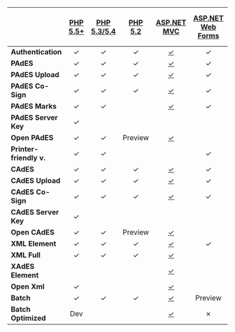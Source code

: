 ﻿<!-- using direct links because of i18n complications -->

|                         | [PHP 5.5+](https://docs.lacunasoftware.com/articles/rest-pki/php/current) | [PHP 5.3/5.4](https://docs.lacunasoftware.com/articles/rest-pki/php/legacy) | [PHP 5.2](https://docs.lacunasoftware.com/articles/rest-pki/php/legacy52) | [ASP.NET MVC](https://docs.lacunasoftware.com/articles/rest-pki/dotnet/mvc)        | [ASP.NET Web Forms](https://docs.lacunasoftware.com/articles/rest-pki/dotnet/web-forms) | [ASP.NET Core](https://docs.lacunasoftware.com/articles/rest-pki/dotnet/netcore) | [VS 2008](https://docs.lacunasoftware.com/articles/rest-pki/dotnet/vs2008) | [Python Flask](https://docs.lacunasoftware.com/articles/rest-pki/python/flask) | [Java 7+ Spring MVC](https://docs.lacunasoftware.com/articles/rest-pki/java/mvc) | [Java 6 Spring MVC](https://docs.lacunasoftware.com/articles/rest-pki/java/mvc-java6) | [Node.js SPA](https://docs.lacunasoftware.com/articles/rest-pki/nodejs/spa) | [Node.js MVC](https://docs.lacunasoftware.com/articles/rest-pki/nodejs/mvc) | [Ruby on Rails](https://docs.lacunasoftware.com/articles/rest-pki/ruby/rails) |
| ----------------------  |:-------------------------------------------------------------------------:|:---------------------------------------------------------------------------:|:-------------------------------------------------------------------------:|:----------------------------------------------------------------------------------:|:---------------------------------------------------------------------------------------:|:--------------------------------------------------------------------------------:|:--------------------------------------------------------------------------:|:------------------------------------------------------------------------------:|:--------------------------------------------------------------------------------:|:---------------------------------------------------------------------------------------:|:-------------------------------------------------------------------------:|:---------------------------------------------------------------------------:|:-----------------------------------------------------------------------------:|
| **Authentication**      | ✓                                                                        | ✓                                                                          | ✓                                                                        | [✓](https://docs.lacunasoftware.com/articles/rest-pki/dotnet/mvc#auth)            | ✓                                                                                      | ✓                                                                               | ✓                                                                         | Dev                                                                            | ✓                                                                               | ✓                                                                                      | ✓                                                                        | ✓                                                                          | ✓                                                                            |
| **PAdES**               | ✓                                                                        | ✓                                                                          | ✓                                                                        | [✓](https://docs.lacunasoftware.com/articles/rest-pki/dotnet/mvc#pades)           | ✓                                                                                      | ✓                                                                               | ✓                                                                         | Dev                                                                            | ✓                                                                               | ✓                                                                                      | ✓                                                                        | ✓                                                                          | ✓                                                                            |
| **PAdES Upload**        | ✓                                                                        | ✓                                                                          | ✓                                                                        | [✓](https://docs.lacunasoftware.com/articles/rest-pki/dotnet/mvc#pades-upload)    | ✓                                                                                      | ✓                                                                               | ✗                                                                         | Dev                                                                            | ✓                                                                               | ✓                                                                                      |                                                                           | ✓                                                                          | ✓                                                                            |
| **PAdES Co-Sign**       | ✓                                                                        | ✓                                                                          | ✓                                                                        | [✓](https://docs.lacunasoftware.com/articles/rest-pki/dotnet/mvc#pades-cosign)    | ✓                                                                                      | ✓                                                                               | ✗                                                                         | Dev                                                                            | ✓                                                                               | ✓                                                                                      |                                                                           | ✓                                                                          | ✓                                                                            |
| **PAdES Marks**         | ✓                                                                        | ✓                                                                          |                                                                           | [✓](https://docs.lacunasoftware.com/articles/rest-pki/dotnet/mvc#pdf-marks)       | ✓                                                                                      | ✓                                                                               | ✓                                                                         |                                                                                | ✓                                                                               | ✓                                                                                      |                                                                           |                                                                             |                                                                               |
| **PAdES Server Key**    | ✓                                                                        |                                                                             |                                                                           |                                                                                    |                                                                                         |                                                                                  | ✗                                                                         |                                                                                | Testing                                                                          |                                                                                         |                                                                           | ✓                                                                          |                                                                               |
| **Open PAdES**          | ✓                                                                        | ✓                                                                          | Preview                                                                   | [✓](https://docs.lacunasoftware.com/articles/rest-pki/dotnet/mvc#open-pades)      |                                                                                         | Preview                                                                          | ✗                                                                         | Dev                                                                            | ✓                                                                               | ✓                                                                                      |                                                                           |                                                                             |                                                                               |
| **Printer-friendly v.** | ✓                                                                        | ✓                                                                          |                                                                           |                                                                                    | ✓                                                                                      |                                                                                  | ✗                                                                         |                                                                                |                                                                                  |                                                                                         |                                                                           |                                                                             |                                                                               |
| **CAdES**               | ✓                                                                        | ✓                                                                          | ✓                                                                        | [✓](https://docs.lacunasoftware.com/articles/rest-pki/dotnet/mvc#cades)           | ✓                                                                                      | ✓                                                                               | ✓                                                                         | Dev                                                                            | ✓                                                                               | ✓                                                                                      |                                                                           | ✓                                                                          |                                                                               |
| **CAdES Upload**        | ✓                                                                        | ✓                                                                          | ✓                                                                        | [✓](https://docs.lacunasoftware.com/articles/rest-pki/dotnet/mvc#cades-upload)    | ✓                                                                                      | ✓                                                                               | ✗                                                                         | Dev                                                                            | ✓                                                                               | ✓                                                                                      |                                                                           | ✓                                                                          |                                                                               |
| **CAdES Co-Sign**       | ✓                                                                        | ✓                                                                          | ✓                                                                        | [✓](https://docs.lacunasoftware.com/articles/rest-pki/dotnet/mvc#cades-cosign)    | ✓                                                                                      | ✓                                                                               | ✗                                                                         | Dev                                                                            | ✓                                                                               | ✓                                                                                      |                                                                           | ✓                                                                          |                                                                               |
| **CAdES Server Key**    | ✓                                                                        |                                                                             |                                                                           |                                                                                    |                                                                                         |                                                                                  | ✗                                                                         |                                                                                | Testing                                                                          |                                                                                         |                                                                           | ✓                                                                          |                                                                               |
| **Open CAdES**          | ✓                                                                        | ✓                                                                          | Preview                                                                   | [✓](https://docs.lacunasoftware.com/articles/rest-pki/dotnet/mvc#open-cades)      |                                                                                         | Preview                                                                          | ✗                                                                         | Dev                                                                            | ✓                                                                               | ✓                                                                                      |                                                                           |                                                                             |                                                                               |
| **XML Element**         | ✓                                                                        | ✓                                                                          | ✓                                                                        | [✓](https://docs.lacunasoftware.com/articles/rest-pki/dotnet/mvc#xml-element)     | ✓                                                                                      | ✓                                                                               | ✓                                                                         | Dev                                                                            | ✓                                                                               | ✓                                                                                      |                                                                           | ✓                                                                          | ✓                                                                            |
| **XML Full**            | ✓                                                                        | ✓                                                                          | ✓                                                                        | [✓](https://docs.lacunasoftware.com/articles/rest-pki/dotnet/mvc#xml-full)        |                                                                                         | Preview                                                                          | ✗                                                                         | Dev                                                                            | ✓                                                                               | ✓                                                                                      |                                                                           | ✓                                                                          | ✓                                                                            |
| **XAdES Element**       |                                                                           |                                                                             |                                                                           | [✓](https://docs.lacunasoftware.com/articles/rest-pki/dotnet/mvc#xades-element)   |                                                                                         |                                                                                  | ✗                                                                         |                                                                                | ✓                                                                               | ✓                                                                                      |                                                                           |                                                                             |                                                                               |
| **Open Xml**            | ✓                                                                        |                                                                             |                                                                           | [✓](https://docs.lacunasoftware.com/articles/rest-pki/dotnet/mvc#open-xml)        |                                                                                         | Preview                                                                          | ✗                                                                         |                                                                                | ✓                                                                               |                                                                                         |                                                                           |                                                                             |                                                                               |
| **Batch**               | ✓                                                                        | ✓                                                                          | ✓                                                                        | [✓](https://docs.lacunasoftware.com/articles/rest-pki/dotnet/mvc#batch)           | Preview                                                                                 | Preview                                                                          | ✓                                                                         | Preview                                                                        | ✓                                                                               | ✓                                                                                      |                                                                           |                                                                             |                                                                               |
| **Batch Optimized**     | Dev                                                                       |                                                                             |                                                                           | [✓](https://docs.lacunasoftware.com/articles/rest-pki/dotnet/mvc#batch-optimized) | ✗                                                                                      |                                                                                  | ✗                                                                         |                                                                                |                                                                                  |                                                                                         |                                                                           |                                                                             |                                                                               |
